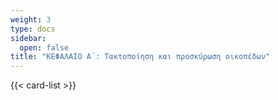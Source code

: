 ```yaml
---
weight: 3
type: docs
sidebar:
  open: false
title: "ΚΕΦΑΛΑΙΟ Α΄: Τακτοποίηση και προσκύρωση οικοπέδων"
---
```


{{< card-list >}}
